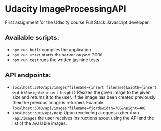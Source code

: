 # Udacity ImageProcessingAPI

First assignment for the Udacity course Full Stack Javascript developer.

## Available scripts:

- `npm run build` compiles the application
- `npm run start` starts the server on port 3000
- `npm run test` runs the written jasmine tests

## API endpoints:

- `localhost:3000/api/images?filename={insert filename}&width={insert width}&height={insert height}`
  Resizes the given image to the given size and returns it to the user. If the image has been created previously then the previous image is returned.
  Example: `localhost:3000/api/images?filename=fjord&width=700&height=400`
- `localhost:3000/api/help`
  Upon receiveing a request other than `/api/images` the user receives instructions about using the API and the list of the available images.
